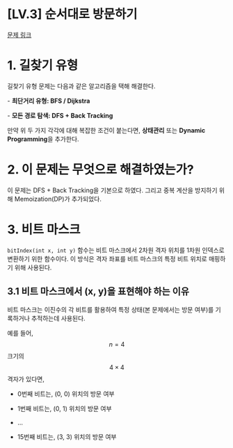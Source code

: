# [LV.3] 순서대로 방문하기

[문제 링크](https://softeer.ai/practice/6246)

# 1. 길찾기 유형
길찾기 유형 문제는 다음과 같은 알고리즘을 택해 해결한다.

\- **최단거리 유형: BFS / Dijkstra**

\- **모든 경로 탐색: DFS + Back Tracking**

만약 위 두 가지 각각에 대해 복잡한 조건이 붙는다면, **상태관리** 또는 **Dynamic Programming**을 추가한다.

# 2. 이 문제는 무엇으로 해결하였는가?
이 문제는 DFS + Back Tracking을 기본으로 하였다. 그리고 중복 계산을 방지하기 위해 Memoization(DP)가 추가되었다.

# 3. 비트 마스크
`bitIndex(int x, int y)` 함수는 비트 마스크에서 2차원 격자 위치를 1차원 인덱스로 변환하기 위한 함수이다. 이 방식은 격자 좌표를 비트 마스크의 특정 비트 위치로 매핑하기 위해 사용된다.

## 3.1 비트 마스크에서 (x, y)을 표현해야 하는 이유
비트 마스크는 이진수의 각 비트를 활용하여 특정 상태(본 문제에서는 방문 여부)를 기록하거나 추적하는데 사용된다.

예를 들어, $$n=4$$ 크기의 $$4 \times 4$$ 격자가 있다면,
- 0번째 비트는, (0, 0) 위치의 방문 여부

- 1번째 비트는, (0, 1) 위치의 방문 여부

- ...

- 15번째 비트는, (3, 3) 위치의 방문 여부
